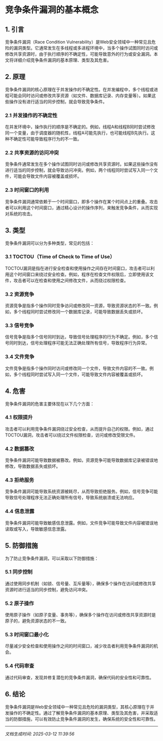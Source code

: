 # 竞争条件漏洞的基本概念

## 1. 引言

竞争条件漏洞（Race Condition Vulnerability）是Web安全领域中一种常见且危险的漏洞类型。它通常发生在多线程或多进程环境中，当多个操作试图同时访问或修改共享资源时，由于执行顺序的不确定性，可能导致意外的行为或安全漏洞。本文将详细介绍竞争条件漏洞的基本原理、类型及其危害。

## 2. 原理

竞争条件漏洞的核心原理在于并发操作的不确定性。在并发编程中，多个线程或进程可能会同时访问或修改共享资源（如文件、数据库记录、内存变量等）。如果这些操作没有进行适当的同步控制，就会导致竞争条件。

### 2.1 并发操作的不确定性

在并发环境中，操作执行的顺序是不确定的。例如，线程A和线程B同时尝试修改同一个变量，由于调度器的随机性，线程A可能先执行，也可能线程B先执行。这种不确定性可能导致程序行为的不一致。

### 2.2 共享资源的访问冲突

竞争条件通常发生在多个操作试图同时访问或修改共享资源时。如果这些操作没有进行适当的同步控制，就会导致访问冲突。例如，两个线程同时尝试写入同一个文件，可能会导致文件内容被覆盖或损坏。

### 2.3 时间窗口的利用

竞争条件漏洞通常依赖于一个时间窗口，即多个操作在某个时间点上的重叠。攻击者可以利用这个时间窗口，通过精心设计的操作序列，来触发竞争条件，从而实现对系统的攻击。

## 3. 类型

竞争条件漏洞可以分为多种类型，常见的包括：

### 3.1 TOCTOU（Time of Check to Time of Use）

TOCTOU漏洞是指在进行安全检查和使用操作之间存在时间窗口，攻击者可以利用这个时间窗口来绕过安全检查。例如，程序在检查文件权限后，立即使用该文件，攻击者可以在检查和使用之间修改文件，从而绕过权限检查。

### 3.2 资源竞争

资源竞争是指多个操作同时竞争访问或修改同一资源，导致资源状态的不一致。例如，多个线程同时尝试修改同一个数据库记录，可能导致数据丢失或损坏。

### 3.3 信号竞争

信号竞争是指多个信号同时到达，导致信号处理程序的行为不确定。例如，多个信号同时到达，信号处理程序可能无法正确处理所有信号，导致程序行为异常。

### 3.4 文件竞争

文件竞争是指多个操作同时访问或修改同一个文件，导致文件内容的不一致。例如，多个线程同时尝试写入同一个文件，可能导致文件内容被覆盖或损坏。

## 4. 危害

竞争条件漏洞的危害主要体现在以下几个方面：

### 4.1 权限提升

攻击者可以利用竞争条件漏洞绕过安全检查，从而提升自己的权限。例如，通过TOCTOU漏洞，攻击者可以绕过文件权限检查，访问或修改受限文件。

### 4.2 数据篡改

竞争条件漏洞可能导致数据被篡改。例如，资源竞争可能导致数据库记录被错误地修改，导致数据丢失或损坏。

### 4.3 拒绝服务

竞争条件漏洞可能导致系统资源被耗尽，从而导致拒绝服务。例如，信号竞争可能导致信号处理程序无法正确处理所有信号，导致系统崩溃或无法响应。

### 4.4 信息泄露

竞争条件漏洞可能导致敏感信息泄露。例如，文件竞争可能导致文件内容被错误地读取或写入，导致敏感信息泄露。

## 5. 防御措施

为了防止竞争条件漏洞，可以采取以下防御措施：

### 5.1 同步控制

通过使用同步机制（如锁、信号量、互斥量等），确保多个操作在访问或修改共享资源时进行适当的同步控制，避免访问冲突。

### 5.2 原子操作

使用原子操作（如原子变量、事务等），确保多个操作在访问或修改共享资源时是原子的，避免资源状态的不一致。

### 5.3 时间窗口最小化

尽量减少安全检查和使用操作之间的时间窗口，减少攻击者利用竞争条件漏洞的机会。

### 5.4 代码审查

通过代码审查，发现并修复潜在的竞争条件漏洞，确保代码的安全性和可靠性。

## 6. 结论

竞争条件漏洞是Web安全领域中一种常见且危险的漏洞类型，其核心原理在于并发操作的不确定性。通过了解竞争条件漏洞的基本原理、类型及其危害，并采取适当的防御措施，可以有效防止竞争条件漏洞的发生，确保系统的安全性和可靠性。

---

*文档生成时间: 2025-03-12 11:39:56*
